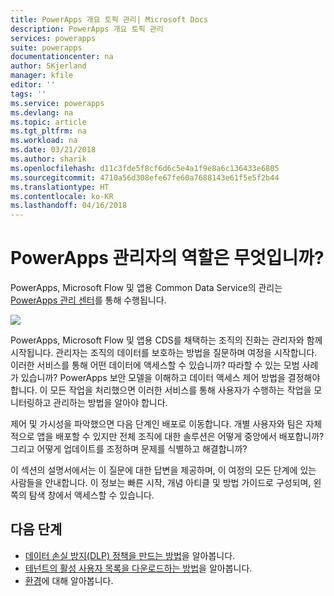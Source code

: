 ```yaml
---
title: PowerApps 개요 토픽 관리| Microsoft Docs
description: PowerApps 개요 토픽 관리
services: powerapps
suite: powerapps
documentationcenter: na
author: SKjerland
manager: kfile
editor: ''
tags: ''
ms.service: powerapps
ms.devlang: na
ms.topic: article
ms.tgt_pltfrm: na
ms.workload: na
ms.date: 03/21/2018
ms.author: sharik
ms.openlocfilehash: d11c3fde5f8cf6d6c5e4a1f9e8a6c136433e6805
ms.sourcegitcommit: 4710a56d308efe67fe60a7688143e61f5e5f2b44
ms.translationtype: HT
ms.contentlocale: ko-KR
ms.lasthandoff: 04/16/2018
---
```

# <a name="whats-the-role-of-a-powerapps-administrator"></a>PowerApps 관리자의 역할은 무엇입니까?
PowerApps, Microsoft Flow 및 앱용 Common Data Service의 관리는 [PowerApps 관리 센터]([https://admin.powerapps.com)를 통해 수행됩니다.

![](./media/index/admin-center.png)

PowerApps, Microsoft Flow 및 앱용 CDS를 채택하는 조직의 진화는 관리자와 함께 시작됩니다. 관리자는 조직의 데이터를 보호하는 방법을 질문하며 여정을 시작합니다. 이러한 서비스를 통해 어떤 데이터에 액세스할 수 있습니까? 따라할 수 있는 모범 사례가 있습니까? PowerApps 보안 모델을 이해하고 데이터 액세스 제어 방법을 결정해야 합니다. 이 모든 작업을 처리했으면 이러한 서비스를 통해 사용자가 수행하는 작업을 모니터링하고 관리하는 방법을 알아야 합니다.

제어 및 가시성을 파악했으면 다음 단계인 배포로 이동합니다. 개별 사용자와 팀은 자체적으로 앱을 배포할 수 있지만 전체 조직에 대한 솔루션은 어떻게 중앙에서 배포합니까? 그리고 어떻게 업데이트를 조정하며 문제를 식별하고 해결합니까?

이 섹션의 설명서에서는 이 질문에 대한 답변을 제공하며, 이 여정의 모든 단계에 있는 사람들을 안내합니다. 이 정보는 빠른 시작, 개념 아티클 및 방법 가이드로 구성되며, 왼쪽의 탐색 창에서 액세스할 수 있습니다.

## <a name="next-steps"></a>다음 단계
* [데이터 손실 방지(DLP) 정책을 만드는 방법](create-dlp-policy.md)을 알아봅니다.
* [테넌트의 활성 사용자 목록을 다운로드하는 방법](admin-view-user-licenses.md)을 알아봅니다.
* [환경](environments-overview.md)에 대해 알아봅니다.
